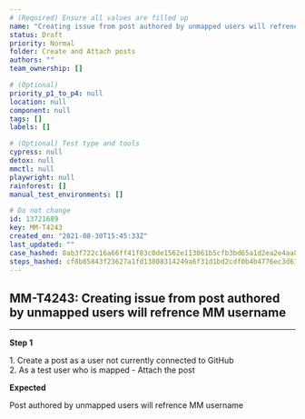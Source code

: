 ```yaml
---
# (Required) Ensure all values are filled up
name: "Creating issue from post authored by unmapped users will refrence MM username"
status: Draft
priority: Normal
folder: Create and Attach posts
authors: ""
team_ownership: []

# (Optional)
priority_p1_to_p4: null
location: null
component: null
tags: []
labels: []

# (Optional) Test type and tools
cypress: null
detox: null
mmctl: null
playwright: null
rainforest: []
manual_test_environments: []

# Do not change
id: 13721689
key: MM-T4243
created_on: "2021-08-30T15:45:33Z"
last_updated: ""
case_hashed: 8ab3f722c16a66ff41f83c0de1562e113061b5cfb3bd65a1d2ea2e4aa89823b359d879dfb338976938f1176cbf70f82c
steps_hashed: cf8b85843f23627a1fd13808314249a6f31d1bd2cdf0b4b4776ec3d6155b6c58c160875663232b36af67efcf57e69b07
---
```


<!-- (Auto-generated) Based on frontmatter's "key" and "name" -->

## MM-T4243: Creating issue from post authored by unmapped users will refrence MM username

---

**Step 1**

1\. Create a post as a user not currently connected to GitHub\
2\. As a test user who is mapped - Attach the post

**Expected**

Post authored by unmapped users will refrence MM username
